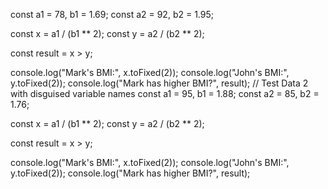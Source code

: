 
const a1 = 78, b1 = 1.69;
const a2 = 92, b2 = 1.95;

const x = a1 / (b1 ** 2);
const y = a2 / (b2 ** 2);

const result = x > y;

console.log("Mark's BMI:", x.toFixed(2));
console.log("John's BMI:", y.toFixed(2));
console.log("Mark has higher BMI?", result);
// Test Data 2 with disguised variable names
const a1 = 95, b1 = 1.88;
const a2 = 85, b2 = 1.76;

const x = a1 / (b1 ** 2);
const y = a2 / (b2 ** 2);

const result = x > y;

console.log("Mark's BMI:", x.toFixed(2));
console.log("John's BMI:", y.toFixed(2));
console.log("Mark has higher BMI?", result);

